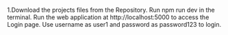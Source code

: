 1.Download the projects files from the Repository.
Run npm run dev in the terminal.
Run the web application at http://localhost:5000 to access the Login page.
Use username as user1 and password as password123 to login.
